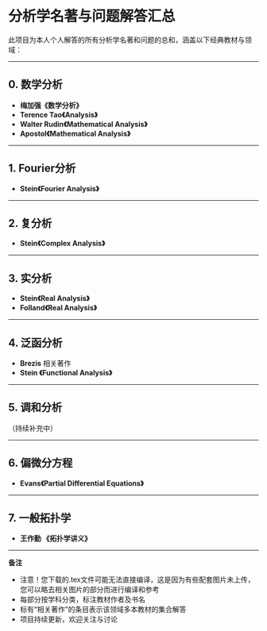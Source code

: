 # 分析学名著与问题解答汇总

此项目为本人个人解答的所有分析学名著和问题的总和，涵盖以下经典教材与领域：

---

## 0. 数学分析
- **梅加强《数学分析》**
- **Terence Tao《Analysis》**
- **Walter Rudin《Mathematical Analysis》**
- **Apostol《Mathematical Analysis》**

---

## 1. Fourier分析
- **Stein《Fourier Analysis》**

---

## 2. 复分析
- **Stein《Complex Analysis》**

---

## 3. 实分析
- **Stein《Real Analysis》**
- **Folland《Real Analysis》**

---

## 4. 泛函分析
- **Brezis** 相关著作
- **Stein 《Functional Analysis》**

---

## 5. 调和分析
（持续补充中）

---

## 6. 偏微分方程
- **Evans《Partial Differential Equations》**

---

## 7. 一般拓扑学
- **王作勤 《拓扑学讲义》**

---

**备注**  
- 注意！您下载的.tex文件可能无法直接编译，这是因为有些配套图片未上传，您可以略去相关图片的部分而进行编译和参考
- 每部分按学科分类，标注教材作者及书名
- 标有“相关著作”的条目表示该领域多本教材的集合解答
- 项目持续更新，欢迎关注与讨论
